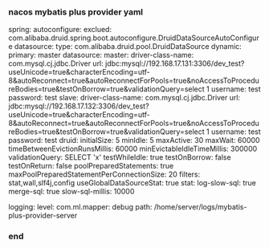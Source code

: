 ### nacos mybatis plus provider yaml
spring:
  autoconfigure:
    exclued: com.alibaba.druid.spring.boot.autoconfigure.DruidDataSourceAutoConfigure
  datasource:
    type: com.alibaba.druid.pool.DruidDataSource
    dynamic:
      primary: master
      datasource:
        master:
          driver-class-name: com.mysql.cj.jdbc.Driver
          url: jdbc:mysql://192.168.17.131:3306/dev_test?useUnicode=true&characterEncoding=utf-8&autoReconnect=true&autoReconnectForPools=true&noAccessToProcedureBodies=true&testOnBorrow=true&validationQuery=select 1
          username: test
          password: test
        slave:
        driver-class-name: com.mysql.cj.jdbc.Driver
        url: jdbc:mysql://192.168.17.132:3306/dev_test?useUnicode=true&characterEncoding=utf-8&autoReconnect=true&autoReconnectForPools=true&noAccessToProcedureBodies=true&testOnBorrow=true&validationQuery=select 1
        username: test
        password: test
      druid:
        initialSize: 5
        minIdle: 5
        maxActive: 30
        maxWait: 60000
        timeBetweenEvictionRunsMillis: 60000
        minEvictableIdleTimeMillis: 300000
        validationQuery: SELECT 'x'
        testWhileIdle: true
        testOnBorrow: false
        testOnReturn: false
        poolPreparedStatements: true
        maxPoolPreparedStatementPerConnectionSize: 20
        filters: stat,wall,slf4j,config
        useGlobalDataSourceStat: true
        stat:
          log-slow-sql: true
          merge-sql: true
          slow-sql-millis: 10000

logging:
  level:
    com.ml.mapper: debug
  path: /home/server/logs/mybatis-plus-provider-server
### end

